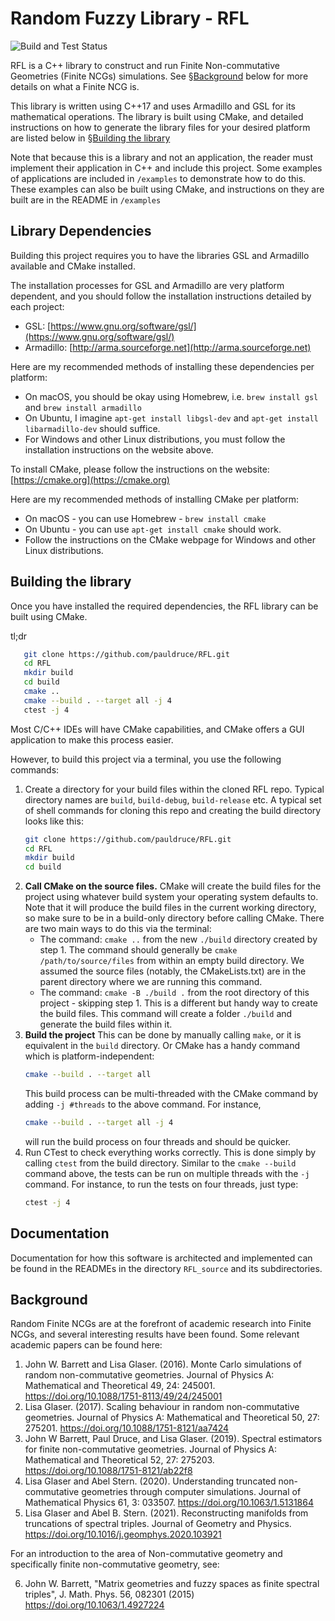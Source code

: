 # Random Fuzzy Library - RFL

![Build and Test Status](https://github.com/pauldruce/RFL/actions/workflows/build_and_test.yml/badge.svg)

RFL is a C++ library to construct and run Finite Non-commutative Geometries (Finite NCGs) simulations. See §[Background](#background) below for more details on what a Finite NCG is.

This library is written using C++17 and uses Armadillo and GSL for its mathematical operations.
The library is built using CMake, and detailed instructions on how to generate the library files for your desired platform are listed below in  §[Building the library](#building-the-library)

Note that because this is a library and not an application, the reader must implement their application in C++ and include this project.
Some examples of applications are included in `/examples` to demonstrate how to do this.
These examples can also be built using CMake, and instructions on they are built are in the README in `/examples`

## Library Dependencies
Building this project requires you to have the libraries GSL and Armadillo available and CMake installed.

The installation processes for GSL and Armadillo are very platform dependent, and you should follow the installation instructions detailed by each project:

- GSL: [https://www.gnu.org/software/gsl/](https://www.gnu.org/software/gsl/)
- Armadillo: [http://arma.sourceforge.net](http://arma.sourceforge.net)

Here are my recommended methods of installing these dependencies per platform:

* On macOS, you should be okay using Homebrew, i.e. `brew install gsl` and `brew install armadillo`
* On Ubuntu, I imagine `apt-get install libgsl-dev` and `apt-get install libarmadillo-dev` should suffice.
* For Windows and other Linux distributions, you must follow the installation instructions on the website above.

To install CMake, please follow the instructions on the website: [https://cmake.org](https://cmake.org)

Here are my recommended methods of installing CMake per platform:

- On macOS - you can use Homebrew - `brew install cmake`
- On Ubuntu - you can use `apt-get install cmake` should work.
- Follow the instructions on the CMake webpage for Windows and other Linux distributions.


## Building the library

Once you have installed the required dependencies, the RFL library can be built using CMake.

tl;dr
```bash
   git clone https://github.com/pauldruce/RFL.git
   cd RFL
   mkdir build
   cd build
   cmake ..
   cmake --build . --target all -j 4
   ctest -j 4
```

Most C/C++ IDEs will have CMake capabilities, and CMake offers a GUI application to make this process easier.

However, to build this project via a terminal, you use the following commands:

1. Create a directory for your build files within the cloned RFL repo. Typical directory names are `build`, `build-debug`, `build-release` etc.
   A typical set of shell commands for cloning this repo and creating the build directory looks like this:
   ```bash
   git clone https://github.com/pauldruce/RFL.git
   cd RFL
   mkdir build
   cd build
   ```
2. __Call CMake on the source files.__ CMake will create the build files for the project using whatever build system your operating system defaults to.
   Note that it will produce the build files in the current working directory, so make sure to be in a build-only directory before calling CMake.
   There are two main ways to do this via the terminal:
   * The command: `cmake ..` from the new `./build` directory created by step 1.
     The command should generally be `cmake /path/to/source/files` from within an empty build directory. We assumed the source files (notably, the CMakeLists.txt) are in the parent directory where we are running this command.
   * The command: `cmake -B ./build .` from the root directory of this project - skipping step 1.
     This is a different but handy way to create the build files. This command will create a folder `./build` and generate the build files within it.
3. __Build the project__ This can be done by manually calling `make`, or it is equivalent in the `build` directory. Or CMake has a handy command which is platform-independent:
   ```bash
   cmake --build . --target all
   ```
   This build process can be multi-threaded with the CMake command by adding `-j #threads` to the above command. For instance,
   ```bash
   cmake --build . --target all -j 4
   ```
   will run the build process on four threads and should be quicker.
4. Run CTest to check everything works correctly. This is done simply by calling `ctest` from the build directory. Similar to the `cmake --build` command above,
   the tests can be run on multiple threads with the `-j` command. For instance, to run the tests on four threads, just type:
   ```bash
   ctest -j 4
   ```



## Documentation

Documentation for how this software is architected and implemented can be found in the READMEs in the
directory `RFL_source` and its subdirectories.


## Background

Random Finite NCGs are at the forefront of academic research into Finite NCGs, and several interesting results have been found.
Some relevant academic papers can be found here:

1. John W. Barrett and Lisa Glaser. (2016). Monte Carlo simulations of random non-commutative geometries. Journal of Physics A: Mathematical and Theoretical 49, 24: 245001. https://doi.org/10.1088/1751-8113/49/24/245001
2. Lisa Glaser. (2017). Scaling behaviour in random non-commutative geometries. Journal of Physics A: Mathematical and Theoretical 50, 27: 275201. https://doi.org/10.1088/1751-8121/aa7424
3. John W Barrett, Paul Druce, and Lisa Glaser. (2019). Spectral estimators for finite non-commutative geometries. Journal of Physics A: Mathematical and Theoretical 52, 27: 275203. https://doi.org/10.1088/1751-8121/ab22f8
4. Lisa Glaser and Abel Stern. (2020). Understanding truncated non-commutative geometries through computer simulations. Journal of Mathematical Physics 61, 3: 033507. https://doi.org/10.1063/1.5131864
5. Lisa Glaser and Abel B. Stern. (2021). Reconstructing manifolds from truncations of spectral triples. Journal of Geometry and Physics. https://doi.org/10.1016/j.geomphys.2020.103921

For an introduction to the area of Non-commutative geometry and specifically finite non-commutative geometry, see:

6. John W. Barrett, "Matrix geometries and fuzzy spaces as finite spectral triples", J. Math. Phys. 56, 082301 (2015) https://doi.org/10.1063/1.4927224
